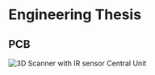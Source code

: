 # Engineering Thesis
## PCB
![3D Scanner with IR sensor Central Unit](https://github.com/Mimek32/Engineering-Thesis/assets/143206900/cbb4cc06-11f5-4f5b-bbc0-2d7ea6ab2c87)
